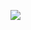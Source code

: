 

![](http://github-profile-summary-cards.vercel.app/api/cards/productive-time?username=anaer&theme=solarized_dark&utcOffset=8)

<!--
<a href="https://github.com/anaer">
  <img width=800 src="https://github-profile-trophy.vercel.app/?username=anaer&column=7&theme=gruvbox&no-frame=true"/>
</a>


<p>
  <img height="180em" src="https://github-readme-stats.vercel.app/api/top-langs/?username=anaer&show_icons=true&hide_border=true&layout=compact&langs_count=8&theme=onedark&locale=cn" />
  <img height="180em" src="https://github-readme-stats.vercel.app/api?username=anaer&show_icons=true&hide_border=true&count_private=true&include_all_commits=true&theme=onedark&locale=cn" />
</p>

<img width=800 src="https://github-readme-activity-graph.vercel.app/graph?username=anaer&bg_color=000000&color=ff9500&line=33a7ff&point=403d3d&area=true&hide_border=true"/>
 -->
